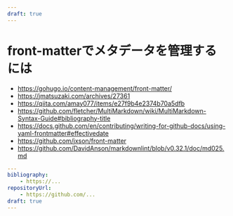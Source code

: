 ```yaml
---
draft: true
---
```


# front-matterでメタデータを管理するには

- https://gohugo.io/content-management/front-matter/
- https://jmatsuzaki.com/archives/27361
- https://qiita.com/amay077/items/e27f9b4e2374b70a5dfb
- https://github.com/fletcher/MultiMarkdown/wiki/MultiMarkdown-Syntax-Guide#bibliography-title
- https://docs.github.com/en/contributing/writing-for-github-docs/using-yaml-frontmatter#effectivedate
- https://github.com/jxson/front-matter
- https://github.com/DavidAnson/markdownlint/blob/v0.32.1/doc/md025.md

```yaml
---
bibliography: 
    - https://...
repositoryUrl:
    - https://github.com/...
draft: true
---
```
